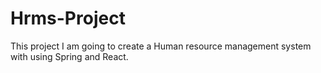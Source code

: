 # Hrms-Project

This project I am going to create a  Human resource management system with using Spring and React.
